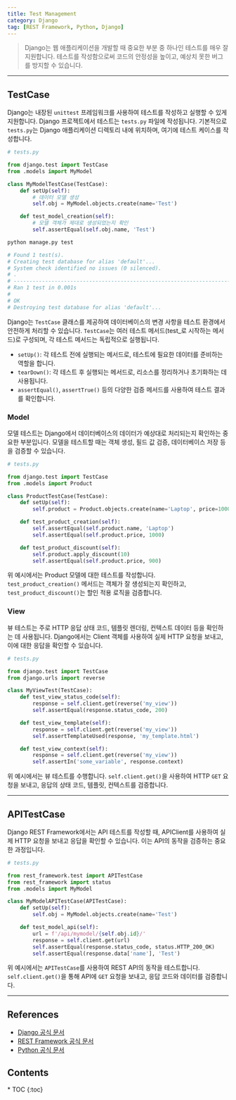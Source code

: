 ```yaml
---
title: Test Management
category: Django
tag: [REST Framework, Python, Django]
---
```


> Django는 웹 애플리케이션을 개발할 때 중요한 부분 중 하나인 테스트를 매우 잘 지원합니다. 테스트를 작성함으로써 코드의 안정성을 높이고, 예상치 못한 버그를 방지할 수 있습니다.

---

## TestCase

Django는 내장된 `unittest` 프레임워크를 사용하여 테스트를 작성하고 실행할 수 있게 지원합니다. Django 프로젝트에서 테스트는 `tests.py` 파일에 작성됩니다. 기본적으로 `tests.py`는 Django 애플리케이션 디렉토리 내에 위치하며, 여기에 테스트 케이스를 작성합니다.

```python
# tests.py

from django.test import TestCase
from .models import MyModel

class MyModelTestCase(TestCase):
    def setUp(self):
        # 데이터 모델 생성
        self.obj = MyModel.objects.create(name='Test')

    def test_model_creation(self):
        # 모델 객체가 제대로 생성되었는지 확인
        self.assertEqual(self.obj.name, 'Test')
```

```bash
python manage.py test

# Found 1 test(s).
# Creating test database for alias 'default'...
# System check identified no issues (0 silenced).
# .
# ----------------------------------------------------------------------
# Ran 1 test in 0.001s
#
# OK
# Destroying test database for alias 'default'...
```

Django는 `TestCase` 클래스를 제공하여 데이터베이스의 변경 사항을 테스트 환경에서 안전하게 처리할 수 있습니다. `TestCase`는 여러 테스트 메서드(test\_로 시작하는 메서드)로 구성되며, 각 테스트 메서드는 독립적으로 실행됩니다.

- `setUp()`: 각 테스트 전에 실행되는 메서드로, 테스트에 필요한 데이터를 준비하는 역할을 합니다.
- `tearDown()`: 각 테스트 후 실행되는 메서드로, 리소스를 정리하거나 초기화하는 데 사용됩니다.
- `assertEqual()`, `assertTrue()` 등의 다양한 검증 메서드를 사용하여 테스트 결과를 확인합니다.

### Model

모델 테스트는 Django에서 데이터베이스의 데이터가 예상대로 처리되는지 확인하는 중요한 부분입니다. 모델을 테스트할 때는 객체 생성, 필드 값 검증, 데이터베이스 저장 등을 검증할 수 있습니다.

```python
# tests.py

from django.test import TestCase
from .models import Product

class ProductTestCase(TestCase):
    def setUp(self):
        self.product = Product.objects.create(name='Laptop', price=1000)

    def test_product_creation(self):
        self.assertEqual(self.product.name, 'Laptop')
        self.assertEqual(self.product.price, 1000)

    def test_product_discount(self):
        self.product.apply_discount(10)
        self.assertEqual(self.product.price, 900)
```

위 예시에서는 Product 모델에 대한 테스트를 작성합니다. `test_product_creation()` 메서드는 객체가 잘 생성되는지 확인하고, `test_product_discount()`는 할인 적용 로직을 검증합니다.

### View

뷰 테스트는 주로 HTTP 응답 상태 코드, 템플릿 렌더링, 컨텍스트 데이터 등을 확인하는 데 사용됩니다. Django에서는 Client 객체를 사용하여 실제 HTTP 요청을 보내고, 이에 대한 응답을 확인할 수 있습니다.

```python
# tests.py

from django.test import TestCase
from django.urls import reverse

class MyViewTest(TestCase):
    def test_view_status_code(self):
        response = self.client.get(reverse('my_view'))
        self.assertEqual(response.status_code, 200)

    def test_view_template(self):
        response = self.client.get(reverse('my_view'))
        self.assertTemplateUsed(response, 'my_template.html')

    def test_view_context(self):
        response = self.client.get(reverse('my_view'))
        self.assertIn('some_variable', response.context)
```

위 예시에서는 뷰 테스트를 수행합니다. `self.client.get()`을 사용하여 HTTP `GET` 요청을 보내고, 응답의 상태 코드, 템플릿, 컨텍스트를 검증합니다.

---

## APITestCase

Django REST Framework에서는 API 테스트를 작성할 때, APIClient를 사용하여 실제 HTTP 요청을 보내고 응답을 확인할 수 있습니다. 이는 API의 동작을 검증하는 중요한 과정입니다.

```python
# tests.py

from rest_framework.test import APITestCase
from rest_framework import status
from .models import MyModel

class MyModelAPITestCase(APITestCase):
    def setUp(self):
        self.obj = MyModel.objects.create(name='Test')

    def test_model_api(self):
        url = f'/api/mymodel/{self.obj.id}/'
        response = self.client.get(url)
        self.assertEqual(response.status_code, status.HTTP_200_OK)
        self.assertEqual(response.data['name'], 'Test')
```

위 예시에서는 `APITestCase`를 사용하여 REST API의 동작을 테스트합니다. `self.client.get()`을 통해 API에 `GET` 요청을 보내고, 응답 코드와 데이터를 검증합니다.

---

## References

- [Django 공식 문서](https://www.djangoproject.com/)
- [REST Framework 공식 문서](https://www.django-rest-framework.org/)
- [Python 공식 문서](https://docs.python.org/3/)

<nav class='post-toc' markdown='1'>
  <h2>Contents</h2>
* TOC
{:toc}
</nav>
